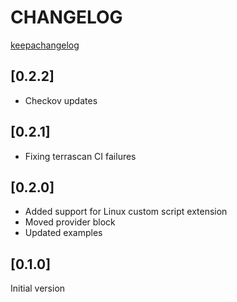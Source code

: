 # CHANGELOG

[keepachangelog](https://keepachangelog.com/en/1.0.0/)

## [0.2.2]
* Checkov updates

## [0.2.1]
* Fixing terrascan CI failures

## [0.2.0]
* Added support for Linux custom script extension
* Moved provider block
* Updated examples

## [0.1.0]
Initial version
